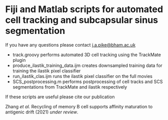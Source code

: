# Fiji and Matlab scripts for automated cell tracking and subcapsular sinus segmentation

If you have any questions please contact j.a.pike@bham.ac.uk

* track.groovy performs automated 3D cell tracking using the TrackMate plugin
* produce_ilastik_training_data.ijm creates downsampled training data for training the ilastik pixel classifier
* run_ilastik_clas.ijm runs the ilastik pixel classifier on the full movies
* SCS_postprocessing.m performs postprocessing of cell tracks and SCS segmentations from TrackMate and ilastik respectively

If these scripts are useful please cite our publication

Zhang <em>et al.</em> Recycling of memory B cell supports affinity maturation to antigenic drift (2021) <em>under review</em>.
